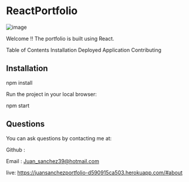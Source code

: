 # ReactPortfolio
![image](https://github.com/JuanSanchez39/ReactPortfolio/assets/129122571/6eed740e-b41b-4a81-97f6-a66312cc428c)


Welcome !!  The portfolio is built using React.

Table of Contents
Installation
Deployed Application
Contributing

## Installation

npm install

Run the project in your local browser:

npm start


## Questions
You can ask questions by contacting me at:


Github :

Email : Juan_sanchez39@hotmail.com

live: https://juansanchezportfolio-d590915ca503.herokuapp.com/#about
